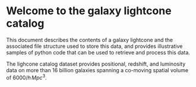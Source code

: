 # Welcome to the galaxy lightcone catalog
This document describes the contents of a galaxy lightcone and the associated file structure used to store this data, and provides illustrative samples of python code that can be used to retrieve and process this data.

The lighcone catalog dataset provides positional, redshift, and luminosity data on more than 16 billion galaxies spanning a co-moving spatial volume of $6000/h \,  Mpc^3$.  

<!--stackedit_data:
eyJoaXN0b3J5IjpbLTk2MjAzNDIwOF19
-->